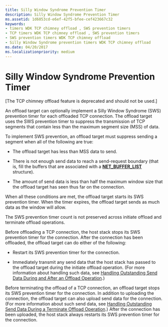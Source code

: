 ```yaml
---
title: Silly Window Syndrome Prevention Timer
description: Silly Window Syndrome Prevention Timer
ms.assetid: 1d6053cd-e6ef-42f5-bfee-cef423667c32
keywords:
- timers WDK TCP chimney offload , SWS prevention timers
- TCP timers WDK TCP chimney offload , SWS prevention timers
- SWS prevention timers WDK TCP chimney offload
- Silly Window Syndrome prevention timers WDK TCP chimney offload
ms.date: 04/20/2017
ms.localizationpriority: medium
---
```


# Silly Window Syndrome Prevention Timer


\[The TCP chimney offload feature is deprecated and should not be used.\]

An offload target can optionally implement a Silly Window Syndrome (SWS) prevention timer for each offloaded TCP connection. The offload target uses the SWS prevention timer to suppress the transmission of TCP segments that contain less than the maximum segment size (MSS) of data.

To implement SWS prevention, an offload target must suppress sending a segment when all of the following are true:

-   The offload target has less than MSS data to send.

-   There is not enough send data to reach a send-request boundary (that is, fill the buffers that are associated with a [**NET\_BUFFER\_LIST**](https://msdn.microsoft.com/library/windows/hardware/ff568388) structure).

-   The amount of send data is less than half the maximum window size that the offload target has seen thus far on the connection.

When all these conditions are met, the offload target starts its SWS prevention timer. When the timer expires, the offload target sends as much data as the window will allow.

The SWS prevention timer count is not preserved across initiate offload and terminate offload operations.

Before offloading a TCP connection, the host stack stops its SWS prevention timer for the connection. After the connection has been offloaded, the offload target can do either of the following:

-   Restart its SWS prevention timer for the connection.

-   Immediately transmit any send data that the host stack has passed to the offload target during the initiate offload operation. (For more information about handling such data, see [Handling Outstanding Send Data During and After an Offload Operation](handling-outstanding-send-data-during-and-after-an-offload-operation.md).)

Before terminating the offload of a TCP connection, an offload target stops its SWS prevention timer for the connection. In addition to uploading the connection, the offload target can also upload send data for the connection. (For more information about such send data, see [Handling Outstanding Send Data During a Terminate Offload Operation](handling-outstanding-send-data-during-a-terminate-offload-operation.md).) After the connection has been uploaded, the host stack always restarts its SWS prevention timer for the connection.

 

 





